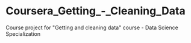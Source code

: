# Coursera_Getting_-_Cleaning_Data
Course project for "Getting and cleaning data" course - Data Science Specialization
